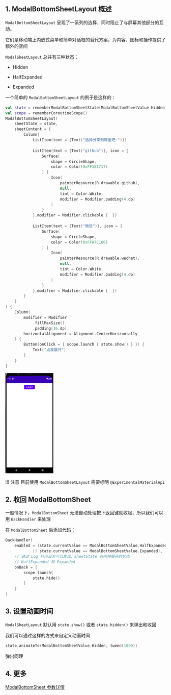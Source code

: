 
## 1. ModalBottomSheetLayout 概述

`ModalBottomSheetLayout` 呈现了一系列的选择，同时阻止了与屏幕其他部分的互动。

它们是移动端上内嵌式菜单和简单对话框的替代方案，为内容、图标和操作提供了额外的空间


`ModalSheetLayout` 总共有三种状态：

* Hidden

* HalfExpanded

* Expanded


一个简单的 `ModalBottomSheetLayout` 的例子是这样的：

``` kotlin
val state = rememberModalBottomSheetState(ModalBottomSheetValue.Hidden)
val scope = rememberCoroutineScope()
ModalBottomSheetLayout(
    sheetState = state,
    sheetContent = {
        Column{
            ListItem(text = {Text("选择分享到哪里吧~")})

            ListItem(text = {Text("github")}, icon = {
                Surface(
                    shape = CircleShape,
                    color = Color(0xFF181717)
                ) {
                    Icon(
                        painterResource(R.drawable.github),
                        null,
                        tint = Color.White,
                        modifier = Modifier.padding(4.dp)
                    )
                }
            },modifier = Modifier.clickable {  })

            ListItem(text = {Text("微信")}, icon = {
                Surface(
                    shape = CircleShape,
                    color = Color(0xFF07C160)
                ) {
                    Icon(
                        painterResource(R.drawable.wechat),
                        null,
                        tint = Color.White,
                        modifier = Modifier.padding(4.dp)
                    )
                }
            },modifier = Modifier.clickable {  })
        }
    }
) {
    Column(
        modifier = Modifier
            .fillMaxSize()
            .padding(16.dp),
        horizontalAlignment = Alignment.CenterHorizontally
    ) {
        Button(onClick = { scope.launch { state.show() } }) {
            Text("点我展开")
        }
    }
}
```



<img src = "../../assets/layout/modalbottomsheetlayout/demo.gif" width = "30%" height = "30%">

!!! 注意
    目前使用 `ModalBottomSheetLayout` 需要标明 `@ExperimentalMaterialApi`


## 2. 收回 ModalBottomSheet

一般情况下，`ModalBottomSheet` 无法自动处理按下返回键就收起，所以我们可以用 `BackHandler` 来处理

在 `ModalBottomSheet` 后添加代码：

``` kotlin
BackHandler(
    enabled = (state.currentValue == ModalBottomSheetValue.HalfExpanded
            || state.currentValue == ModalBottomSheetValue.Expanded),
    // 通过 Log 打印日志可以发现，SheetState 有两种展开的状态
    // HalfExpanded 和 Expanded
    onBack = {
        scope.launch{
            state.hide()
        }
    }
)
```


## 3. 设置动画时间

`ModalSheetLayout` 默认用 `state.show()` 或者 `state.hidden()` 来弹出和收回

我们可以通过这样的方式来自定义动画时间

``` kotlin
state.animateTo(ModalBottomSheetValue.Hidden, tween(1000))
```

弹出同理 



## 4. 更多

[ModalBottomSheet 参数详情](https://developer.android.com/reference/kotlin/androidx/compose/material/package-summary#ModalBottomSheetLayout(kotlin.Function1,androidx.compose.ui.Modifier,androidx.compose.material.ModalBottomSheetState,androidx.compose.ui.graphics.Shape,androidx.compose.ui.unit.Dp,androidx.compose.ui.graphics.Color,androidx.compose.ui.graphics.Color,androidx.compose.ui.graphics.Color,kotlin.Function0))
